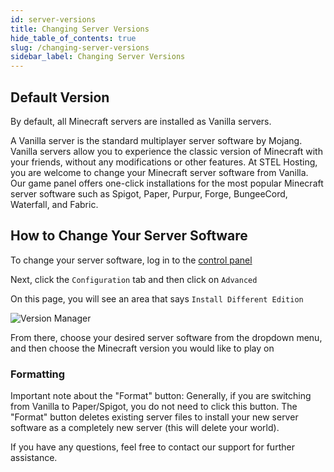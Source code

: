 ```yaml
---
id: server-versions
title: Changing Server Versions
hide_table_of_contents: true
slug: /changing-server-versions
sidebar_label: Changing Server Versions
---
```

## Default Version
By default, all Minecraft servers are installed as Vanilla servers.

A Vanilla server is the standard multiplayer server software by Mojang. Vanilla servers allow you to experience the classic version of Minecraft with your friends, without any modifications or other features. At STEL Hosting, you are welcome to change your Minecraft server software from Vanilla. Our game panel offers one-click installations for the most popular Minecraft server software such as Spigot, Paper, Purpur, Forge, BungeeCord, Waterfall, and Fabric.

## How to Change Your Server Software
To change your server software, log in to the [control panel](https://panel.stelhosting.com/)

Next, click the `Configuration` tab and then click on `Advanced`

On this page, you will see an area that says `Install Different Edition`

![Version Manager](/img/server-versions.png)

From there, choose your desired server software from the dropdown menu, and then choose the Minecraft version you would like to play on

### Formatting
Important note about the "Format" button: Generally, if you are switching from Vanilla to Paper/Spigot, you do not need to click this button. The "Format" button deletes existing server files to install your new server software as a completely new server (this will delete your world).

 

If you have any questions, feel free to contact our support for further assistance.
